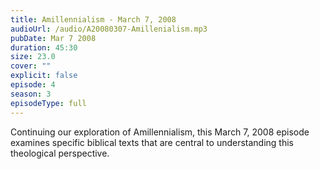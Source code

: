 ```yaml
---
title: Amillennialism - March 7, 2008
audioUrl: /audio/A20080307-Amillenialism.mp3
pubDate: Mar 7 2008
duration: 45:30
size: 23.0
cover: ""
explicit: false
episode: 4
season: 3
episodeType: full
---
```

Continuing our exploration of Amillennialism, this March 7, 2008 episode examines specific biblical texts that are central to understanding this theological perspective.
